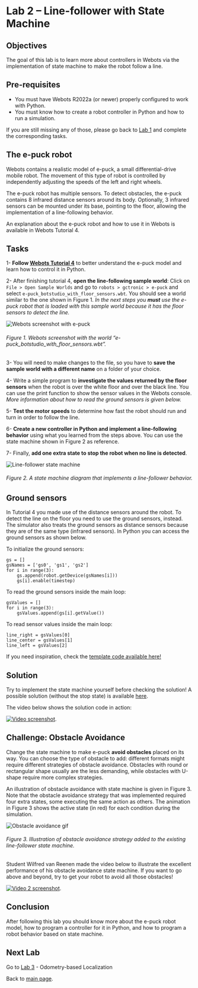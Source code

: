 # Lab 2 – Line-follower with State Machine

## Objectives
The goal of this lab is to learn more about controllers in Webots via the implementation of state machine to make the robot follow a line. 

## Pre-requisites
* You must have Webots R2022a (or newer) properly configured to work with Python. 
* You must know how to create a robot controller in Python and how to run a simulation. 

If you are still missing any of those, please go back to [Lab 1](../Lab1/ReadMe.md) and complete the corresponding tasks.

## The e-puck robot
Webots contains a realistic model of e-puck, a small differential-drive mobile robot. The movement of this type of robot is controlled by independently adjusting the speeds of the left and right wheels. 

The e-puck robot has multiple sensors. To detect obstacles, the e-puck contains 8 infrared distance sensors around its body. Optionally, 3 infrared sensors can be mounted under its base, pointing to the floor, allowing the implementation of a line-following behavior. 

An explanation about the e-puck robot and how to use it in Webots is available in Webots Tutorial 4.

## Tasks

1- **Follow [Webots Tutorial 4](https://cyberbotics.com/doc/guide/tutorial-4-more-about-controllers?tab-language=python)** to better understand the e-puck model and learn how to control it in Python.

2- After finishing tutorial 4, **open the line-following sample world**: Click on `File > Open Sample Worlds` and go to `robots > gctronic > e-puck` and select `e-puck_botstudio_with_floor_sensors.wbt`. You should see a world similar to the one shown in Figure 1. _In the next steps you **must** use the e-puck robot that is loaded with this sample world because it has the floor sensors to detect the line._ 

![Webots screenshot with e-puck](../Lab2/Webots_screenshot_with_e-puck.png)
###### Figure 1. Webots screenshot with the world “e-puck_botstudio_with_floor_sensors.wbt”.

3- You will need to make changes to the file, so you have to **save the sample world with a different name** on a folder of your choice. 

4- Write a simple program to **investigate the values returned by the floor sensors** when the robot is over the white floor and over the black line. You can use the print function to show the sensor values in the Webots console. _More information about how to read the ground sensors is given below._

5- **Test the motor speeds** to determine how fast the robot should run and turn in order to follow the line.

6- **Create a new controller in Python and implement a line-following behavior** using what you learned from the steps above. You can use the state machine shown in Figure 2 as reference. 

7- Finally, **add one extra state to stop the robot when no line is detected**.
 
![Line-follower state machine](../Lab2/line-following_state_machine.png)
###### Figure 2. A state machine diagram that implements a line-follower behavior.


## Ground sensors
In Tutorial 4 you made use of the distance sensors around the robot. To detect the line on the floor you need to use the ground sensors, instead. The simulator also treats the ground sensors as distance sensors because they are of the same type (infrared sensors). In Python you can access the ground sensors as shown below.

To initialize the ground sensors:
```
gs = []
gsNames = ['gs0', 'gs1', 'gs2']
for i in range(3):
    gs.append(robot.getDevice(gsNames[i]))
    gs[i].enable(timestep)
```

To read the ground sensors inside the main loop:
```
gsValues = []
for i in range(3):
    gsValues.append(gs[i].getValue())
``` 

To read sensor values inside the main loop:
```
line_right = gsValues[0]
line_center = gsValues[1]
line_left = gsValues[2]
```

If you need inspiration, check the [template code available here!](../Lab2/line_following_template.py)

## Solution
Try to implement the state machine yourself before checking the solution! A possible solution (without the stop state) is available [here](../Lab2/line_following_behavior.py).

The video below shows the solution code in action:

[![Video screenshot](../Lab2/line-follower_video_screenshot.png)](https://youtu.be/nW06dLEe-AU).

## Challenge: Obstacle Avoidance
Change the state machine to make e-puck **avoid obstacles** placed on its way. You can choose the type of obstacle to add: different formats might require different strategies of obstacle avoidance. Obstacles with round or rectangular shape usually are the less demanding, while obstacles with U-shape require more complex strategies.

An illustration of obstacle avoidance with state machine is given in Figure 3. Note that the obstacle avoidance strategy that was implemented required four extra states, some executing the same action as others. The animation in Figure 3 shows the active state (in red) for each condition during the simulation.

![Obstacle avoidance gif](../Lab2/obstacle_avoidance.gif)
###### Figure 3. Illustration of obstacle avoidance strategy added to the existing line-follower state machine.

Student Wilfred van Reenen made the video below to illustrate the excellent performance of his obstacle avoidance state machine. If you want to go above and beyond, try to get your robot to avoid all those obstacles!

[![Video 2 screenshot](../Lab2/Line_follower_robot_with_obstacles.png)](https://youtu.be/eELnG58BYzg).

## Conclusion
After following this lab you should know more about the e-puck robot model, how to program a controller for it in Python, and how to program a robot behavior based on state machine. 

## Next Lab
Go to [Lab 3](../Lab3/ReadMe.md) - Odometry-based Localization

Back to [main page](../README.md).
